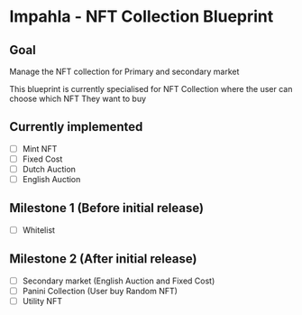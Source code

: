 # Impahla - NFT Collection Blueprint

## Goal

Manage the NFT collection for Primary and secondary market

This blueprint is currently specialised for NFT Collection where the user can choose which NFT They want to buy

## Currently implemented

- [ ] Mint NFT
- [ ] Fixed Cost
- [ ] Dutch Auction
- [ ] English Auction

## Milestone 1 (Before initial release)

- [ ] Whitelist

## Milestone 2 (After initial release)

- [ ] Secondary market (English Auction and Fixed Cost)
- [ ] Panini Collection (User buy Random NFT)
- [ ] Utility NFT
